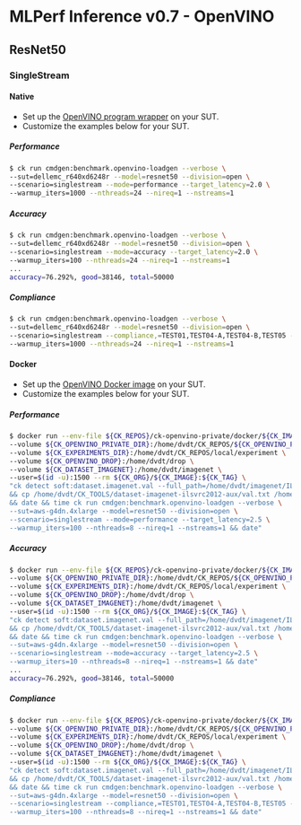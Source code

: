 # MLPerf Inference v0.7 - OpenVINO

## ResNet50

### SingleStream

#### Native

- Set up the [OpenVINO program wrapper](https://github.com/dividiti/ck-openvino-private/blob/master/program/openvino-loadgen-v0.7-drop/README.setup.md) on your SUT.
- Customize the examples below for your SUT.

##### Performance

```bash
$ ck run cmdgen:benchmark.openvino-loadgen --verbose \
--sut=dellemc_r640xd6248r --model=resnet50 --division=open \
--scenario=singlestream --mode=performance --target_latency=2.0 \
--warmup_iters=1000 --nthreads=24 --nireq=1 --nstreams=1
```

##### Accuracy

```bash
$ ck run cmdgen:benchmark.openvino-loadgen --verbose \
--sut=dellemc_r640xd6248r --model=resnet50 --division=open \
--scenario=singlestream --mode=accuracy --target_latency=2.0 \
--warmup_iters=100 --nthreads=24 --nireq=1 --nstreams=1
...
accuracy=76.292%, good=38146, total=50000
```

##### Compliance

```bash
$ ck run cmdgen:benchmark.openvino-loadgen --verbose \
--sut=dellemc_r640xd6248r --model=resnet50 --division=open \
--scenario=singlestream --compliance,=TEST01,TEST04-A,TEST04-B,TEST05 --target_latency=2.0 \
--warmup_iters=1000 --nthreads=24 --nireq=1 --nstreams=1
```


#### Docker

- Set up the [OpenVINO Docker image](https://github.com/dividiti/ck-openvino-private/blob/master/docker/openvino-loadgen-v0.7-drop/README.md) on your SUT.
- Customize the examples below for your SUT.

##### Performance

```bash
$ docker run --env-file ${CK_REPOS}/ck-openvino-private/docker/${CK_IMAGE}/env.list \
--volume ${CK_OPENVINO_PRIVATE_DIR}:/home/dvdt/CK_REPOS/${CK_OPENVINO_PRIVATE_REPO} \
--volume ${CK_EXPERIMENTS_DIR}:/home/dvdt/CK_REPOS/local/experiment \
--volume ${CK_OPENVINO_DROP}:/home/dvdt/drop \
--volume ${CK_DATASET_IMAGENET}:/home/dvdt/imagenet \
--user=$(id -u):1500 --rm ${CK_ORG}/${CK_IMAGE}:${CK_TAG} \
"ck detect soft:dataset.imagenet.val --full_path=/home/dvdt/imagenet/ILSVRC2012_val_00000001.JPEG \
&& cp /home/dvdt/CK_TOOLS/dataset-imagenet-ilsvrc2012-aux/val.txt /home/dvdt/imagenet/val_map.txt \
&& date && time ck run cmdgen:benchmark.openvino-loadgen --verbose \
--sut=aws-g4dn.4xlarge --model=resnet50 --division=open \
--scenario=singlestream --mode=performance --target_latency=2.5 \
--warmup_iters=100 --nthreads=8 --nireq=1 --nstreams=1 && date"
```

##### Accuracy

```bash
$ docker run --env-file ${CK_REPOS}/ck-openvino-private/docker/${CK_IMAGE}/env.list \
--volume ${CK_OPENVINO_PRIVATE_DIR}:/home/dvdt/CK_REPOS/${CK_OPENVINO_PRIVATE_REPO} \
--volume ${CK_EXPERIMENTS_DIR}:/home/dvdt/CK_REPOS/local/experiment \
--volume ${CK_OPENVINO_DROP}:/home/dvdt/drop \
--volume ${CK_DATASET_IMAGENET}:/home/dvdt/imagenet \
--user=$(id -u):1500 --rm ${CK_ORG}/${CK_IMAGE}:${CK_TAG} \
"ck detect soft:dataset.imagenet.val --full_path=/home/dvdt/imagenet/ILSVRC2012_val_00000001.JPEG \
&& cp /home/dvdt/CK_TOOLS/dataset-imagenet-ilsvrc2012-aux/val.txt /home/dvdt/imagenet/val_map.txt \
&& date && time ck run cmdgen:benchmark.openvino-loadgen --verbose \
--sut=aws-g4dn.4xlarge --model=resnet50 --division=open \
--scenario=singlestream --mode=accuracy --target_latency=2.5 \
--warmup_iters=10 --nthreads=8 --nireq=1 --nstreams=1 && date"
...
accuracy=76.292%, good=38146, total=50000
```

##### Compliance

```bash
$ docker run --env-file ${CK_REPOS}/ck-openvino-private/docker/${CK_IMAGE}/env.list \
--volume ${CK_OPENVINO_PRIVATE_DIR}:/home/dvdt/CK_REPOS/${CK_OPENVINO_PRIVATE_REPO} \
--volume ${CK_EXPERIMENTS_DIR}:/home/dvdt/CK_REPOS/local/experiment \
--volume ${CK_OPENVINO_DROP}:/home/dvdt/drop \
--volume ${CK_DATASET_IMAGENET}:/home/dvdt/imagenet \
--user=$(id -u):1500 --rm ${CK_ORG}/${CK_IMAGE}:${CK_TAG} \
"ck detect soft:dataset.imagenet.val --full_path=/home/dvdt/imagenet/ILSVRC2012_val_00000001.JPEG \
&& cp /home/dvdt/CK_TOOLS/dataset-imagenet-ilsvrc2012-aux/val.txt /home/dvdt/imagenet/val_map.txt \
&& date && time ck run cmdgen:benchmark.openvino-loadgen --verbose \
--sut=aws-g4dn.4xlarge --model=resnet50 --division=open \
--scenario=singlestream --compliance,=TEST01,TEST04-A,TEST04-B,TEST05 --target_latency=2.5 \
--warmup_iters=100 --nthreads=8 --nireq=1 --nstreams=1 && date"
```
